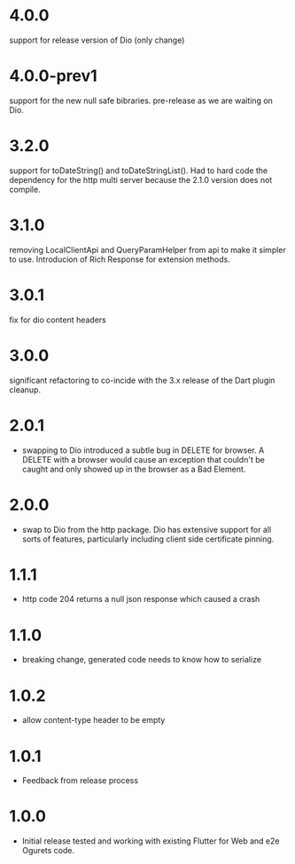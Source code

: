 4.0.0
=====
support for release version of Dio (only change)

4.0.0-prev1
=====
support for the new null safe bibraries. pre-release as we are waiting on Dio.

3.2.0
=====
support for toDateString() and toDateStringList(). Had to hard code the dependency for the http multi server
because the 2.1.0 version does not compile.

3.1.0
=====
removing LocalClientApi and QueryParamHelper from api to make it simpler to
use. Introducion of Rich Response for extension methods.

3.0.1
=====
fix for dio content headers

3.0.0
=====
significant refactoring to co-incide with the 3.x release of the Dart plugin cleanup.

2.0.1
======
* swapping to Dio introduced a subtle bug in DELETE for browser. A DELETE with a browser
would cause an exception that couldn't be caught and only showed up in the browser as a
Bad Element.

2.0.0
======
* swap to Dio from the http package. Dio has extensive support for all sorts of features,
particularly including client side certificate pinning.

1.1.1
=======
* http code 204 returns a null json response which caused a crash

1.1.0
=======
* breaking change, generated code needs to know how to serialize

1.0.2
=======
* allow content-type header to be empty

1.0.1
=======
* Feedback from release process

1.0.0
=======
* Initial release tested and working with existing Flutter for Web and e2e Ogurets code.
